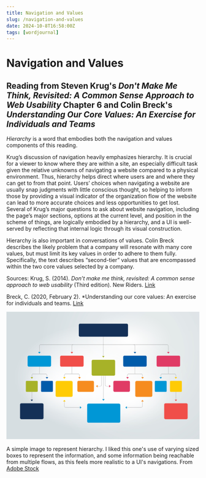 ```yaml
---
title: Navigation and Values
slug: /navigation-and-values
date: 2024-10-8T16:58:00Z
tags: [wordjournal]
---
```


# Navigation and Values
## Reading from Steven Krug's *Don't Make Me Think, Revisited: A Common Sense Approach to Web Usability* Chapter 6 and Colin Breck's *Understanding Our Core Values: An Exercise for Individuals and Teams*

*Hierarchy* is a word that embodies both the navigation and values components of this reading.

Krug’s discussion of navigation heavily emphasizes hierarchy. It is crucial for a viewer to know where they are within a site, an especially difficult task given the relative unknowns of navigating a website compared to a physical environment. Thus, hierarchy helps direct where users are and where they can get to from that point. Users’ choices when navigating a website are usually snap judgments with little conscious thought, so helping to inform those by providing a visual indicator of the organization flow of the website can lead to more accurate choices and less opportunities to get lost. Several of Krug’s major questions to ask about website navigation, including the page’s major sections, options at the current level, and position in the scheme of things, are logically embodied by a hierarchy, and a UI is well-served by reflecting that internal logic through its visual construction.

Hierarchy is also important in conversations of values. Colin Breck describes the likely problem that a company will resonate with many core values, but must limit its key values in order to adhere to them fully. Specifically, the text describes “second-tier” values that are encompassed within the two core values selected by a company.


Sources:
Krug, S. (2014). *Don’t make me think, revisited: A common sense approach to web usability* (Third edition). New Riders. [Link](https://dl.acm.org/doi/10.5555/2663393)

Breck, C. (2020, February 2). *Understanding our core values: An exercise for individuals and teams. [Link](https://blog.colinbreck.com/understanding-our-core-values-an-exercise-for-individuals-and-teams/)


![An image displaying a flow of information organized into a hierarchy.](./images/navAndValuesImage.jpeg)

A simple image to represent hierarchy. I liked this one's use of varying sized boxes to represent the information, and some information being reachable from multiple flows, as this feels more realistic to a UI's navigations. From [Adobe Stock](https://stock.adobe.com/search?k=hierarchy&search_type=usertyped&asset_id=404762100)